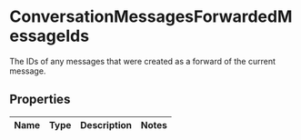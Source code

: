 

# ConversationMessagesForwardedMessageIds

The IDs of any messages that were created as a forward of the current message.

## Properties

| Name | Type | Description | Notes |
|------------ | ------------- | ------------- | -------------|



